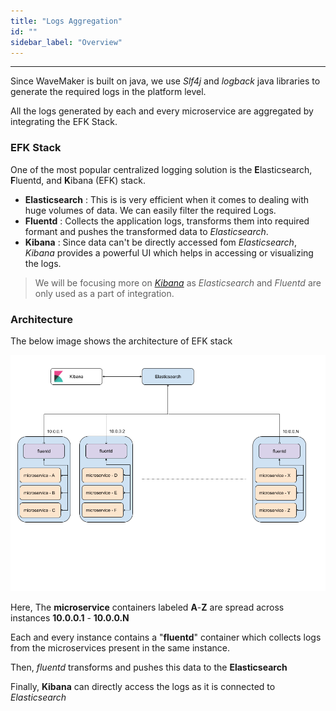 ```yaml
---
title: "Logs Aggregation"
id: ""
sidebar_label: "Overview"
---
```

---


Since WaveMaker is built on java, we use *Slf4j* and *logback* java libraries to generate the required logs in the platform level.

All the logs generated by each and every microservice are aggregated by integrating the EFK Stack. 

### EFK Stack

One of the most popular centralized logging solution is the **E**lasticsearch, **F**luentd, and **K**ibana (EFK) stack.

- **Elasticsearch** : This is is very efficient when it comes to dealing with huge volumes of data. We can easily filter the required Logs.  
- **Fluentd** : Collects the application logs, transforms them into required formant and pushes the transformed data to *Elasticsearch*.
- **Kibana** : Since data can't be directly accessed fom *Elasticsearch*, *Kibana* provides a powerful UI which helps in accessing or visualizing the logs.
  
> We will be focusing more on [*Kibana*](/learn/on-premise/observability/logs-aggregation/kibana) as *Elasticsearch* and *Fluentd* are only used as a
> part of integration.  

### Architecture

The below image shows the architecture of EFK stack

![Kibana Home Page](/learn/assets/wme-setup/wme-observability/kibana/efk-architecture.png)

Here, The **microservice** containers labeled **A**-**Z** are spread across instances **10.0.0.1** - **10.0.0.N**

Each and every instance contains a "**fluentd**" container which collects logs from the microservices present in the same instance.

Then, *fluentd* transforms and pushes this data to the **Elasticsearch**
 
Finally, **Kibana** can directly access the logs as it is connected to *Elasticsearch*